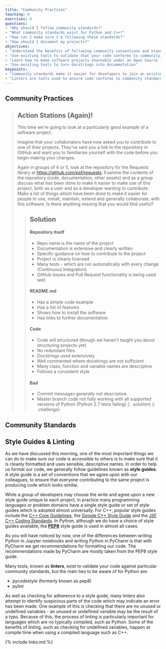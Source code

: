 ```yaml
---
title: "Community Practices"
teaching: 0
exercises: 0
questions:
- "Why should I follow community standards?"
- "What community standards exist for Python and C++?"
- "How can I make sure I'm following these standards?"
- "How should I document my projects?"
objectives:
- "Understand the benefits of following community conventions and standards"
- "Use existing tools to validate that your code conforms to community standards"
- "Learn how to make software projects shareable under an Open Source license"
- "Use existing tools to turn docstrings into documentation"
keypoints:
- "Community standards make it easier for developers to join an existing project"
- "Linters are tools used to ensure code conforms to community standards"
---
```


## Community Practices

> ## Action Stations (Again)!
> This time we're going to look at a particularly good example of a software project.
>
> Imagine that your collaborators have now asked you to contribute to one of their projects.
> They've sent you a link to the repository in GitHub and want you to familiarise yourself with the code before you begin making your changes.
>
> Again in groups of 4 or 5, look at the repository for the Requests library at https://github.com/psf/requests.
> Examine the contents of the repository (code, documentation, other assets) and as a group discuss what has been done to make it easier to make use of this project, both as a user and as a developer wanting to contribute.
> Make a list of things which have been done to make it easier for people to use, install, maintain, extend and generally collaborate, with this software.
> Is there anything missing that you would find useful?
>
> > ## Solution
> > #### Repository itself
> > - Repo name is the name of the project
> > - Documentation is extensive and clearly written
> > - Specific guidance on how to contribute to the project
> > - Project is clearly licensed
> > - Many tests - which are run automatically with every change (Continuous Integration)
> > - GitHub Issues and Pull Request functionality is being used well
> >
> > #### README.md
> > - Has a simple code example
> > - Has a list of features
> > - Shows how to install the software
> > - Has links to further documentation
> >
> > #### Code
> > - Code will structured (though we haven't taught you about structuring projects yet)
> > - No redundant files
> > - Docstrings used extensively
> > - Well commented where docstrings are not sufficient
> > - Many class, function and variable names are descriptive
> > - Follows a consistent style
> >
> > #### Bad
> > - Commit messages generally not descriptive
> > - Master branch code not fully working with all supported versions of Python (Python 2.7 tests failing)
> {: .solution}
{: .challenge}

## Community Standards

## Style Guides & Linting

As we have discussed this morning, one of the most important things we can do to make sure our code is accessible to others is to make sure that it is cleanly formatted and uses sensible, descriptive names.
In order to help us format our code, we generally follow guidelines known as **style guides**.
A style guide is a set of conventions that we agree upon with our colleagues, to ensure that everyone contributing to the same project is producing code which looks similar.

While a group of developers may choose the write and agree upon a new style guide unique to each project, in practice many programming languages or problem domains have a single style guide or set of style guides which is adopted almost universally.
For C++, popular style guides include the [C++ Core Guidelines](https://github.com/isocpp/CppCoreGuidelines), the [Google C++ Style Guide](https://google.github.io/styleguide/cppguide.html) and the [JSF C++ Coding Standards](http://www.stroustrup.com/JSF-AV-rules.pdf).
In Python, although we do have a choice of style guides available, the [**PEP8**](https://www.python.org/dev/peps/pep-0008/) style guide is used in almost all cases.

As you will have noticed by now, one of the differences between writing Python in Jupyter notebooks and writing Python in PyCharm is that with PyCharm we get recommendations for formatting our code.
The recommendations made by PyCharm are mostly taken from the PEP8 style guide.

Many tools, known as **linters**, exist to validate your code against particular community standards, but the main two to be aware of for Python are:
- pycodestyle (formerly known as pep8)
- pylint

As well as checking for adherence to a style guide, many linters also attempt to identify suspicious parts of the code which may indicate an error has been made.
One example of this is checking that there are no unused or undefined variables - an unused or undefined variable may be the result of a typo.
Because of this, the process of linting is particularly important for languages which are no typically compiled, such as Python.
Some of the benefits of linting, such as checking for undefined variables, happen at compile time when using a compiled language such as C++.

{% include links.md %}

